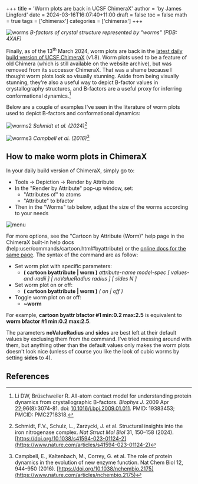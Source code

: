 +++
title = 'Worm plots are back in UCSF ChimeraX'
author = 'by James Lingford'
date = 2024-03-16T16:07:40+11:00
draft = false
toc = false
math = true
tags = ['chimerax']
categories = ['chimerax']
+++

![worms](/images/worms/worm1.jpg)
*B-factors of crystal structure represented by "worms" (PDB: 4XAF)*

Finally, as of the 13<sup>th</sup> March 2024, worm plots are back in the [latest daily build version of UCSF ChimeraX](https://www.cgl.ucsf.edu/chimerax/download.html) (v1.8).
Worm plots used to be a feature of old Chimera (which is still available on the website archive), but was removed from its successor ChimeraX.
That was a shame because I thought worm plots look so visually stunning.
Aside from being visually stunning, they're also a useful way to depict B-factor values in crystallography structures, and B-factors are a useful proxy for inferring conformational dynamics.[^1]

[^1]: Li DW, Brüschweiler R. All-atom contact model for understanding protein dynamics from crystallographic B-factors. *Biophys J*. 2009 Apr 22;96(8):3074-81. doi: [10.1016/j.bpj.2009.01.011](https://www.cell.com/biophysj/fulltext/S0006-3495(09)00473-1). PMID: 19383453; PMCID: PMC2718318.

Below are a couple of examples I've seen in the literature of worm plots used to depict B-factors and conformational dynamics:

![worms2](/images/worms/worm2.jpg)
*Schmidt et al. (2024)*[^2]

[^2]: Schmidt, F.V., Schulz, L., Zarzycki, J. et al. Structural insights into the iron nitrogenase complex. *Nat Struct Mol Biol* 31, 150–158 (2024). [https://doi.org/10.1038/s41594-023-01124-2](https://www.nature.com/articles/s41594-023-01124-2)

![worms3](/images/worms/worm3.jpg)
*Campbell et al. (2016)*[^3]

[^3]: Campbell, E., Kaltenbach, M., Correy, G. et al. The role of protein dynamics in the evolution of new enzyme function. Nat Chem Biol 12, 944–950 (2016). [https://doi.org/10.1038/nchembio.2175](https://www.nature.com/articles/nchembio.2175)

## How to make worm plots in ChimeraX

In your daily build version of ChimeraX, simply go to:

* Tools $\rightarrow$ Depiction $\rightarrow$ Render by Attribute
* In the "Render by Attribute" pop-up window, set:
    * "Attributes of" to atoms
    * "Attribute" to bfactor
* Then in the "Worms" tab below, adjust the size of the worms according to your needs

![menu](/images/worms/menu.jpg)

For more options, see the "Cartoon by Attribute (Worm)" help page in the ChimeraX built-in help docs (help:user/commands/cartoon.html#byattribute) or the [online docs for the same page](https://www.cgl.ucsf.edu/chimerax/docs/user/commands/cartoon.html#byattribute).
The syntax of the command are as follow:

* Set worm plot with specific parameters: 
    * **( cartoon byattribute | worm )**  *attribute-name   model-spec  [ values-and-radii ] [ noValueRadius  radius ] [ sides  N ]*
* Set worm plot on or off:
    * **( cartoon byattribute | worm )** *( on | off )*
* Toggle worm plot on or off:
    * **~worm**

For example, **cartoon byattr bfactor #1 min:0.2 max:2.5** is equivalent to **worm bfactor #1 min:0.2 max:2.5**.

The parameters **noValueRadius** and **sides** are best left at their default values by exclusing them from the command.
I've tried messing around with them, but anything other than the default values only makes the worm plots doesn't look nice (unless of course you like the look of cubic worms by setting **sides** to 4).

## References





